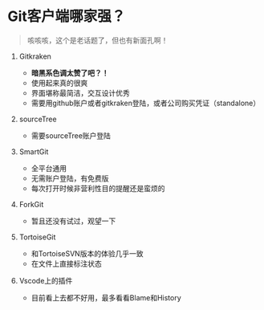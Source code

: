 # Git客户端哪家强？
> 咳咳咳，这个是老话题了，但也有新面孔啊！

1. Gitkraken 
    - __暗黑系色调太赞了吧？！__
    - 使用起来真的很爽
    - 界面堪称最简洁，交互设计优秀
    - 需要用github账户或者gitkraken登陆，或者公司购买凭证（standalone）

2. sourceTree
   - 需要sourceTree账户登陆 
  
3. SmartGit
   - 全平台通用
   - 无需账户登陆，有免费版
   - 每次打开时候非营利性目的提醒还是蛮烦的

4. ForkGit
   - 暂且还没有试过，观望一下

5. TortoiseGit
   - 和TortoiseSVN版本的体验几乎一致
   - 在文件上直接标注状态

6. Vscode上的插件
   - 目前看上去都不好用，最多看看Blame和History